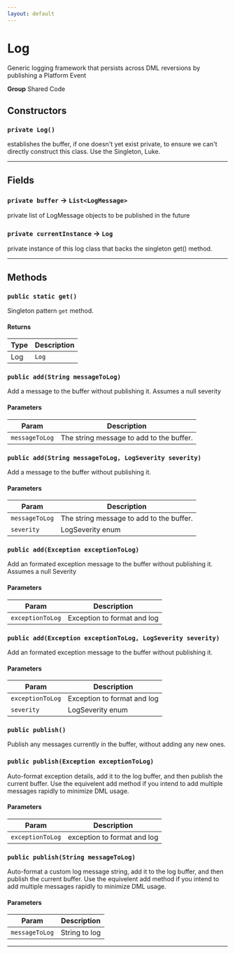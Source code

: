 ```yaml
---
layout: default
---
```

# Log

Generic logging framework that persists across DML reversions
by publishing a Platform Event


**Group** Shared Code

## Constructors
### `private Log()`

establishes the buffer, if one doesn't yet exist private, to ensure we can't directly construct this class. Use the Singleton, Luke.

---
## Fields

### `private buffer` → `List<LogMessage>`


private list of LogMessage objects to be published in the future

### `private currentInstance` → `Log`


private instance of this log class that backs the singleton get() method.

---
## Methods
### `public static get()`

Singleton pattern `get` method.

#### Returns

|Type|Description|
|---|---|
|Log|`Log`|

### `public add(String messageToLog)`

Add a message to the buffer without publishing it. Assumes a null severity

#### Parameters

|Param|Description|
|---|---|
|`messageToLog`|The string message to add to the buffer.|

### `public add(String messageToLog, LogSeverity severity)`

Add a message to the buffer without publishing it.

#### Parameters

|Param|Description|
|---|---|
|`messageToLog`|The string message to add to the buffer.|
|`severity`|LogSeverity enum|

### `public add(Exception exceptionToLog)`

Add an formated exception message to the buffer without publishing it. Assumes a null Severity

#### Parameters

|Param|Description|
|---|---|
|`exceptionToLog`|Exception to format and log|

### `public add(Exception exceptionToLog, LogSeverity severity)`

Add an formated exception message to the buffer without publishing it.

#### Parameters

|Param|Description|
|---|---|
|`exceptionToLog`|Exception to format and log|
|`severity`|LogSeverity enum|

### `public publish()`

Publish any messages currently in the buffer, without adding any new ones.

### `public publish(Exception exceptionToLog)`

Auto-format exception details, add it to the log buffer, and then publish the current buffer. Use the equivelent add method if you intend to add multiple messages rapidly to minimize DML usage.

#### Parameters

|Param|Description|
|---|---|
|`exceptionToLog`|exception to format and log|

### `public publish(String messageToLog)`

Auto-format a custom log message string, add it to the log buffer, and then publish the current buffer. Use the equivelent add method if you intend to add multiple messages rapidly to minimize DML usage.

#### Parameters

|Param|Description|
|---|---|
|`messageToLog`|String to log|

---
